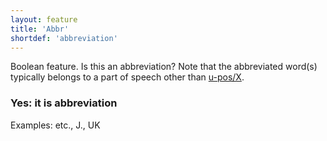```yaml
---
layout: feature
title: 'Abbr'
shortdef: 'abbreviation'
---
```


Boolean feature. Is this an abbreviation? Note that the abbreviated
word(s) typically belongs to a part of speech other than [u-pos/X]().

### Yes: it is abbreviation

Examples: etc., J., UK
